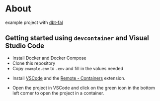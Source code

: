 # About

example project with [dbt-fal](https://github.com/fal-ai/fal)

## Getting started using `devcontainer` and Visual Studio Code

- Install Docker and Docker Compose
- Clone this repository
- Copy `example.env` to `.env` and fill in the values needed
<!-- trunk-ignore(markdownlint/MD013) -->
- Install [VSCode](https://code.visualstudio.com/) and the [Remote - Containers](https://marketplace.visualstudio.com/items?itemName=ms-vscode-remote.remote-containers) extension.
<!-- trunk-ignore(markdownlint/MD013) -->
- Open the project in VSCode and click on the green icon in the bottom left corner to open the project in a container.

